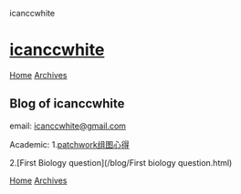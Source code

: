 icanccwhite             

[icanccwhite](/)
================

[Home](/) [Archives](/archives)

Blog of icanccwhite
-----------------------------------------
email: icanccwhite@gmail.com

Academic:
1.[patchwork组图心得](/blog/patchwork组图心得.html)

2.[First Biology question](/blog/First biology question.html)


[Home](/) [Archives](/archives)
